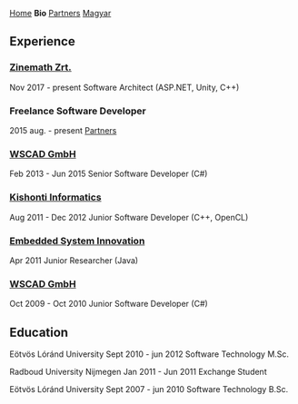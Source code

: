 [Home](./index_en.html) **Bio** [Partners](./partners_en.html) [Magyar](./bio.html)

## Experience

### [Zinemath Zrt.](http://zinemath.com/)
Nov 2017 - present
Software Architect (ASP.NET, Unity, C++)

### Freelance Software Developer
2015 aug. - present
[Partners](./partners_en.html)

### [WSCAD GmbH](https://wscad.com)
Feb 2013 - Jun 2015
Senior Software Developer (C#)

### [Kishonti Informatics](https://kishonti.net) 
Aug 2011 - Dec 2012
Junior Software Developer (C++, OpenCL)

### [Embedded System Innovation](http://www.esi.nl/)
Apr 2011
Junior Researcher (Java)

### [WSCAD GmbH](https://wscad.com)
Oct 2009 - Oct 2010
Junior Software Developer (C#)

## Education
Eötvös Lóránd University
Sept 2010 - jun 2012
Software Technology M.Sc.

Radboud University Nijmegen
Jan 2011 - Jun 2011
Exchange Student

Eötvös Lóránd University
Sept 2007 - jun 2010
Software Technology B.Sc.